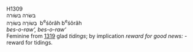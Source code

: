 H1309  
בּשׂרה בּשׂורה  
בְּשׂוֹרָה בְּשׂוֹרָה ‎ b<sup>e</sup>śôrâh b<sup>e</sup>śôrâh  
*bes-o-raw‘,* *bes-o-raw‘*  
Feminine from [1319](h1319) glad *tidings*; by implication *reward*
*for* *good* *news: -* reward for tidings.  
